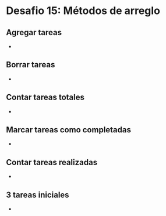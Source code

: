 # Desafio 15: Métodos de arreglo

## Agregar tareas 
- 

## Borrar tareas
- 

## Contar tareas totales
- 

## Marcar tareas como completadas 
- 

## Contar tareas realizadas
- 

## 3 tareas iniciales 
- 